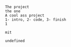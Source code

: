 
    
    The project
    the one
    A cool ass project
    1- intro, 2- code, 3- finish
    1
    
    mit
    
    undefined
    
    

    
    
    
    